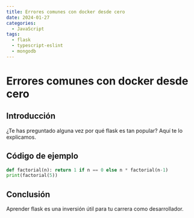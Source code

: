 ```yaml
---
title: Errores comunes con docker desde cero
date: 2024-01-27
categories:
  - JavaScript
tags:
  - flask
  - typescript-eslint
  - mongodb
---
```


# Errores comunes con docker desde cero

## Introducción

¿Te has preguntado alguna vez por qué flask es tan popular? Aquí te lo explicamos.

## Código de ejemplo

```python
def factorial(n): return 1 if n == 0 else n * factorial(n-1)
print(factorial(5))
```

## Conclusión

Aprender flask es una inversión útil para tu carrera como desarrollador.